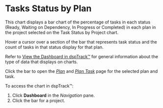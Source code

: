 # Tasks Status by Plan

This chart displays a bar chart of the percentage of tasks in each
status (Ready, Waiting on Dependency, In Progress or Completed) in each
plan in the project selected on the Task Status by Project chart.

Hover a cursor over a section of the bar that represents task status and
the count of tasks in that status display for that plan.

Refer to [View the Dashboard in
dspTrack™](../Use_Cases/View_Dashboards_in_dspTrack.htm) for general
information about the type of data that displays on charts.

Click the bar to open the
<span style="font-style: italic;">[Plan](Plan_H.htm)</span> and
[<span style="font-style: italic;">Plan Task</span>](Plan_Task_H.htm)
page for the selected plan and task.

To access the chart in dspTrack™:

1.  Click **Dashboard** in the *Navigation* pane.
2.  Click the bar for a project.
